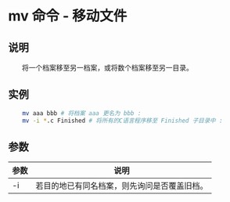 # mv 命令 - 移动文件

## 说明

　　将一个档案移至另一档案，或将数个档案移至另一目录。

## 实例

```bash
    mv aaa bbb # 将档案 aaa 更名为 bbb :
    mv -i *.c Finished # 将所有的C语言程序移至 Finished 子目录中 :
```

## 参数

| 参数 | 说明                                         |
|------|----------------------------------------------|
| -i   | 若目的地已有同名档案，则先询问是否覆盖旧档。 |
